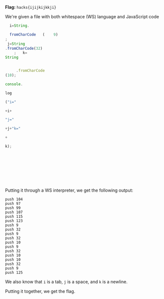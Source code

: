 **Flag:** `hacks{ijijkijkkji}`

We're given a file with both whitespace (WS) language and JavaScript code

```js
  i=String.

  fromCharCode   (    9)
;
 j=String
.fromCharCode(32)
    ;   k=
String


     .fromCharCode
(10);

console.

log

("i="

+i+

"j="

+j+"k="

+

k);










```

Putting it through a WS interpreter, we get the following output:

```
push 104
push 97
push 99
push 107
push 115
push 123
push 9
push 32
push 9
push 32
push 10
push 9
push 32
push 10
push 10
push 32
push 9
push 125
```

We also know that `i` is a tab, `j` is a space, and `k` is a newline.

Putting it together, we get the flag.

